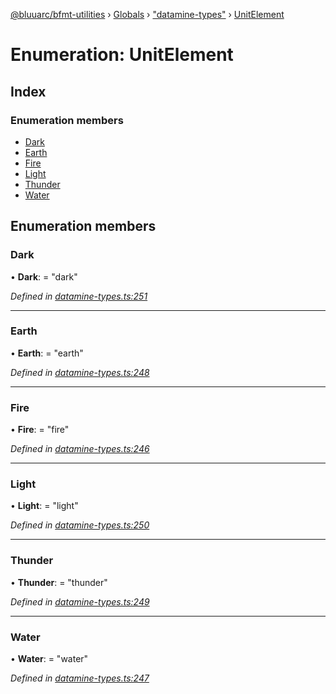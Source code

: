 [@bluuarc/bfmt-utilities](../README.md) › [Globals](../globals.md) › ["datamine-types"](../modules/_datamine_types_.md) › [UnitElement](_datamine_types_.unitelement.md)

# Enumeration: UnitElement

## Index

### Enumeration members

* [Dark](_datamine_types_.unitelement.md#dark)
* [Earth](_datamine_types_.unitelement.md#earth)
* [Fire](_datamine_types_.unitelement.md#fire)
* [Light](_datamine_types_.unitelement.md#light)
* [Thunder](_datamine_types_.unitelement.md#thunder)
* [Water](_datamine_types_.unitelement.md#water)

## Enumeration members

###  Dark

• **Dark**: = "dark"

*Defined in [datamine-types.ts:251](https://github.com/BluuArc/bfmt-utilities/blob/caba68a/src/datamine-types.ts#L251)*

___

###  Earth

• **Earth**: = "earth"

*Defined in [datamine-types.ts:248](https://github.com/BluuArc/bfmt-utilities/blob/caba68a/src/datamine-types.ts#L248)*

___

###  Fire

• **Fire**: = "fire"

*Defined in [datamine-types.ts:246](https://github.com/BluuArc/bfmt-utilities/blob/caba68a/src/datamine-types.ts#L246)*

___

###  Light

• **Light**: = "light"

*Defined in [datamine-types.ts:250](https://github.com/BluuArc/bfmt-utilities/blob/caba68a/src/datamine-types.ts#L250)*

___

###  Thunder

• **Thunder**: = "thunder"

*Defined in [datamine-types.ts:249](https://github.com/BluuArc/bfmt-utilities/blob/caba68a/src/datamine-types.ts#L249)*

___

###  Water

• **Water**: = "water"

*Defined in [datamine-types.ts:247](https://github.com/BluuArc/bfmt-utilities/blob/caba68a/src/datamine-types.ts#L247)*
